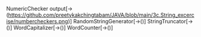 NumericChecker output[->(https://github.com/preetykakchingtabam/JAVA/blob/main/3c.String_excercise/numbercheckers.png)]
RandomStringGenerator[->()]
StringTruncator[->()]
WordCapitalizer[->()]
WordCounter[->()]
